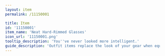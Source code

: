 ```yaml
---
layout: item
permalink: /11150001

title: Item
id: '11150001'
item_name: 'Neat Hard-Rimmed Glasses'
icon_url: '11150001.png'
tooltip_description: 'You''ve never looked more intelligent.'
guide_description: 'Outfit items replace the look of your gear when equipped.'
---
```

